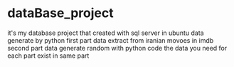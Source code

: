 # dataBase_project
it's my database project that created with sql server in ubuntu
data generate by python first part data extract from iranian movoes in imdb
second part data generate random with python code
the data you need for each part exist in same part
